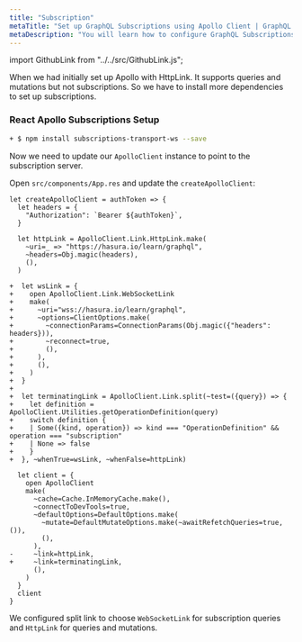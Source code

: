 ```yaml
---
title: "Subscription"
metaTitle: "Set up GraphQL Subscriptions using Apollo Client | GraphQL React Apollo Hooks Tutorial"
metaDescription: "You will learn how to configure GraphQL Subscriptions using React Apollo Client by using @apollo/client and its dependency subscriptions-transport-ws. This will also have authorization token setup"
---
```


import GithubLink from "../../src/GithubLink.js";

When we had initially set up Apollo with HttpLink. It supports queries and mutations but not subscriptions. So we have to install more dependencies to set up subscriptions.

### React Apollo Subscriptions Setup

```bash
+ $ npm install subscriptions-transport-ws --save
```

Now we need to update our `ApolloClient` instance to point to the subscription server.

Open `src/components/App.res` and update the `createApolloClient`:

<GithubLink link="https://github.com/hasura/learn-graphql/blob/master/tutorials/frontend/rescript-react-apollo/app-final/src/components/App.res" text="src/components/App.res" />

```reason
let createApolloClient = authToken => {
  let headers = {
    "Authorization": `Bearer ${authToken}`,
  }

  let httpLink = ApolloClient.Link.HttpLink.make(
    ~uri=_ => "https://hasura.io/learn/graphql",
    ~headers=Obj.magic(headers),
    (),
  )

+  let wsLink = {
+    open ApolloClient.Link.WebSocketLink
+    make(
+      ~uri="wss://hasura.io/learn/graphql",
+      ~options=ClientOptions.make(
+        ~connectionParams=ConnectionParams(Obj.magic({"headers": headers})),
+        ~reconnect=true,
+        (),
+      ),
+      (),
+    )
+  }
+
+  let terminatingLink = ApolloClient.Link.split(~test=({query}) => {
+    let definition = ApolloClient.Utilities.getOperationDefinition(query)
+    switch definition {
+    | Some({kind, operation}) => kind === "OperationDefinition" && operation === "subscription"
+    | None => false
+    }
+  }, ~whenTrue=wsLink, ~whenFalse=httpLink)

  let client = {
    open ApolloClient
    make(
      ~cache=Cache.InMemoryCache.make(),
      ~connectToDevTools=true,
      ~defaultOptions=DefaultOptions.make(
        ~mutate=DefaultMutateOptions.make(~awaitRefetchQueries=true, ()),
        (),
      ),
-     ~link=httpLink,
+     ~link=terminatingLink,
      (),
    )
  }
  client
}
```

We configured split link to choose `WebSocketLink` for subscription queries and `HttpLink` for queries and mutations.

